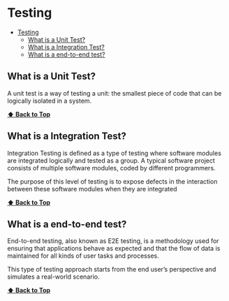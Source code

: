 # Testing

- [Testing](#testing)
  - [What is a Unit Test?](#what-is-a-unit-test)
  - [What is a Integration Test?](#what-is-a-integration-test)
  - [What is a end-to-end test?](#what-is-a-end-to-end-test)

## What is a Unit Test?

A unit test is a way of testing a unit: the smallest piece of code that can be logically isolated in a system.

**[⬆ Back to Top](#testing)**

## What is a Integration Test?

Integration Testing is defined as a type of testing where software modules are integrated logically and tested as a group. A typical software project consists of multiple software modules, coded by different programmers.

The purpose of this level of testing is to expose defects in the interaction between these software modules when they are integrated

**[⬆ Back to Top](#testing)**

## What is a end-to-end test?

End-to-end testing, also known as E2E testing, is a methodology used for ensuring that applications behave as expected and that the flow of data is maintained for all kinds of user tasks and processes.

This type of testing approach starts from the end user’s perspective and simulates a real-world scenario.

**[⬆ Back to Top](#testing)**
